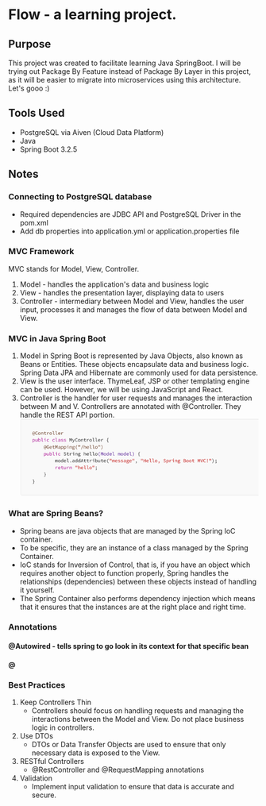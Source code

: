 # Flow - a learning project.

## Purpose
This project was created to facilitate learning Java SpringBoot. I will be trying out Package By Feature instead of Package By Layer in this project, as it will be easier to migrate into microservices using this architecture. Let's gooo :)

## Tools Used
* PostgreSQL via Aiven (Cloud Data Platform)
* Java
* Spring Boot 3.2.5

## Notes
### Connecting to PostgreSQL database
* Required dependencies are JDBC API and PostgreSQL Driver in the pom.xml
* Add db properties into application.yml or application.properties file

### MVC Framework
MVC stands for Model, View, Controller.
1. Model - handles the application's data and business logic
2. View - handles the presentation layer, displaying data to users
3. Controller - intermediary between Model and View, handles the user input, processes it and manages the flow of data between Model and View.

### MVC in Java Spring Boot
1. Model in Spring Boot is represented by Java Objects, also known as Beans or Entities. These objects encapsulate data and business logic. 
Spring Data JPA and Hibernate are commonly used for data persistence.
2. View is the user interface. ThymeLeaf, JSP or other templating engine can be used. However, we will be using JavaScript and React.
3. Controller is the handler for user requests and manages the interaction between M and V.
Controllers are annotated with @Controller. They handle the REST API portion.
![img_1.png](img_1.png)

### What are Spring Beans?
- Spring beans are java objects that are managed by the Spring IoC container.
- To be specific, they are an instance of a class managed by the Spring Container.
- IoC stands for Inversion of Control, that is, if you have an object which requires another object to function properly, Spring handles the relationships (dependencies) between these objects instead of handling it yourself.
- The Spring Container also performs dependency injection which means that it ensures that the instances are at the right place and right time.

### Annotations
#### @Autowired - tells spring to go look in its context for that specific bean
#### @


### Best Practices
1. Keep Controllers Thin
    * Controllers should focus on handling requests and managing the interactions between the Model and View. Do not place business logic in controllers.
2. Use DTOs
    * DTOs or Data Transfer Objects are used to ensure that only necessary data is exposed to the View.
3. RESTful Controllers
    * @RestController and @RequestMapping annotations
4. Validation
    * Implement input validation to ensure that data is accurate and secure.
